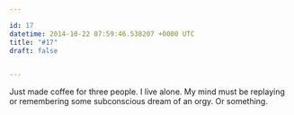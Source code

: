 ```yaml
---

id: 17
datetime: 2014-10-22 07:59:46.538207 +0000 UTC
title: "#17"
draft: false


---
```


Just made coffee for three people. I live alone. My mind must be replaying or remembering some subconscious dream of an orgy. Or something.
